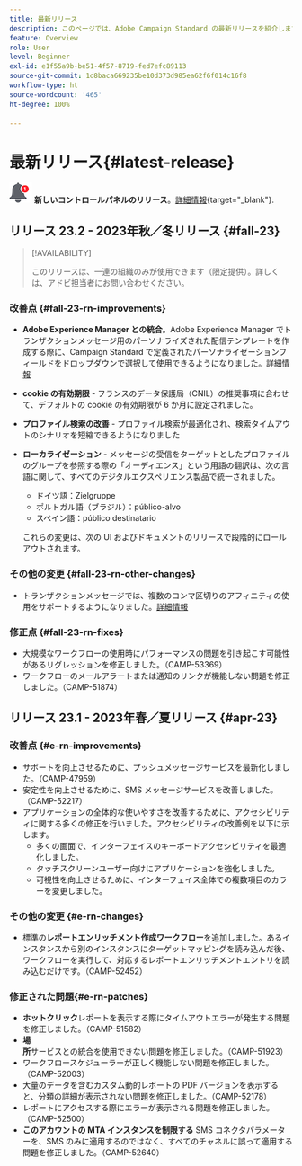```yaml
---
title: 最新リリース
description: このページでは、Adobe Campaign Standard の最新リリースを紹介します。
feature: Overview
role: User
level: Beginner
exl-id: e1f55a9b-be51-4f57-8719-fed7efc89113
source-git-commit: 1d8baca669235be10d373d985ea62f6f014c16f8
workflow-type: ht
source-wordcount: '465'
ht-degree: 100%

---
```



# 最新リリース{#latest-release}

![コントロールパネル](assets/do-not-localize/cp-icon.png) **新しいコントロールパネルのリリース**。[詳細情報](https://experienceleague.adobe.com/docs/control-panel/using/release-notes.html?lang=ja){target="_blank"}.


## リリース 23.2 - 2023年秋／冬リリース {#fall-23}

>[!AVAILABILITY]
>
>このリリースは、一連の組織のみが使用できます（限定提供）。詳しくは、アドビ担当者にお問い合わせください。

### 改善点 {#fall-23-rn-improvements}

* **Adobe Experience Manager との統合**。Adobe Experience Manager でトランザクションメッセージ用のパーソナライズされた配信テンプレートを作成する際に、Campaign Standard で定義されたパーソナライゼーションフィールドをドロップダウンで選択して使用できるようになりました。[詳細情報](../../integrating/using/creating-email-experience-manager.md)

* **cookie の有効期限** - フランスのデータ保護局（CNIL）の推奨事項に合わせて、デフォルトの cookie の有効期限が 6 か月に設定されました。

* **プロファイル検索の改善** - プロファイル検索が最適化され、検索タイムアウトのシナリオを短縮できるようになりました

* **ローカライゼーション** - メッセージの受信をターゲットとしたプロファイルのグループを参照する際の「オーディエンス」という用語の翻訳は、次の言語に関して、すべてのデジタルエクスペリエンス製品で統一されました。

   * ドイツ語：Zielgruppe
   * ポルトガル語（ブラジル）：público-alvo
   * スペイン語：público destinatario

  これらの変更は、次の UI およびドキュメントのリリースで段階的にロールアウトされます。


### その他の変更 {#fall-23-rn-other-changes}

* トランザクションメッセージでは、複数のコンマ区切りのアフィニティの使用をサポートするようになりました。[詳細情報](../../sending/using/managing-typologies.md)

### 修正点 {#fall-23-rn-fixes}

* 大規模なワークフローの使用時にパフォーマンスの問題を引き起こす可能性があるリグレッションを修正しました。（CAMP-53369）
* ワークフローのメールアラートまたは通知のリンクが機能しない問題を修正しました。（CAMP-51874）

## リリース 23.1 - 2023年春／夏リリース {#apr-23}

### 改善点 {#e-rn-improvements}

* サポートを向上させるために、プッシュメッセージサービスを最新化しました。（CAMP-47959）
* 安定性を向上させるために、SMS メッセージサービスを改善しました。（CAMP-52217）
* アプリケーションの全体的な使いやすさを改善するために、アクセシビリティに関する多くの修正を行いました。アクセシビリティの改善例を以下に示します。
   * 多くの画面で、インターフェイスのキーボードアクセシビリティを最適化しました。
   * タッチスクリーンユーザー向けにアプリケーションを強化しました。
   * 可視性を向上させるために、インターフェイス全体での複数項目のカラーを変更しました。

### その他の変更 {#e-rn-changes}

* 標準の&#x200B;**レポートエンリッチメント作成ワークフロー**&#x200B;を追加しました。あるインスタンスから別のインスタンスにターゲットマッピングを読み込んだ後、ワークフローを実行して、対応するレポートエンリッチメントエントリを読み込むだけです。（CAMP-52452）

### 修正された問題{#e-rn-patches}

* **ホットクリック**&#x200B;レポートを表示する際にタイムアウトエラーが発生する問題を修正しました。（CAMP-51582）
* **場所**&#x200B;サービスとの統合を使用できない問題を修正しました。（CAMP-51923）
* ワークフロースケジューラーが正しく機能しない問題を修正しました。（CAMP-52003）
* 大量のデータを含むカスタム動的レポートの PDF バージョンを表示すると、分類の詳細が表示されない問題を修正しました。（CAMP-52178）
* レポートにアクセスする際にエラーが表示される問題を修正しました。（CAMP-52500）
* **このアカウントの MTA インスタンスを制限する** SMS コネクタパラメーターを、SMS のみに適用するのではなく、すべてのチャネルに誤って適用する問題を修正しました。（CAMP-52640）
